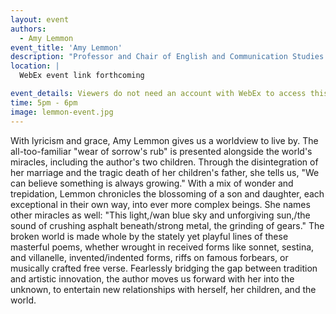 ```yaml
---
layout: event
authors:
  - Amy Lemmon
event_title: 'Amy Lemmon'
description: "Professor and Chair of English and Communication Studies Amy Lemmon talks about her book, The Miracles"
location: |
  WebEx event link forthcoming

event_details: Viewers do not need an account with WebEx to access this event. After clicking the link, the event can be viewed either through your web browser or by downloading the WebEx desktop application. If this is your first time using WebEx, please plan on joining the event several minutes before the starting time to troubleshoot any issues.
time: 5pm - 6pm
image: lemmon-event.jpg
---
```

With lyricism and grace, Amy Lemmon gives us a worldview to live by. The all-too-familiar \"wear of sorrow's rub\" is presented alongside the world's miracles, including the author's two children. Through the disintegration of her marriage and the tragic death of her children's father, she tells us, \"We can believe something is always growing.\" With a mix of wonder and trepidation, Lemmon chronicles the blossoming of a son and daughter, each exceptional in their own way, into ever more complex beings. She names other miracles as well: \"This light,/wan blue sky and unforgiving sun,/the sound of crushing asphalt beneath/strong metal, the grinding of gears.\" The broken world is made whole by the stately yet playful lines of these masterful poems, whether wrought in received forms like sonnet, sestina, and villanelle, invented/indented forms, riffs on famous forbears, or musically crafted free verse. Fearlessly bridging the gap between tradition and artistic innovation, the author moves us forward with her into the unknown, to entertain new relationships with herself, her children, and the world.

